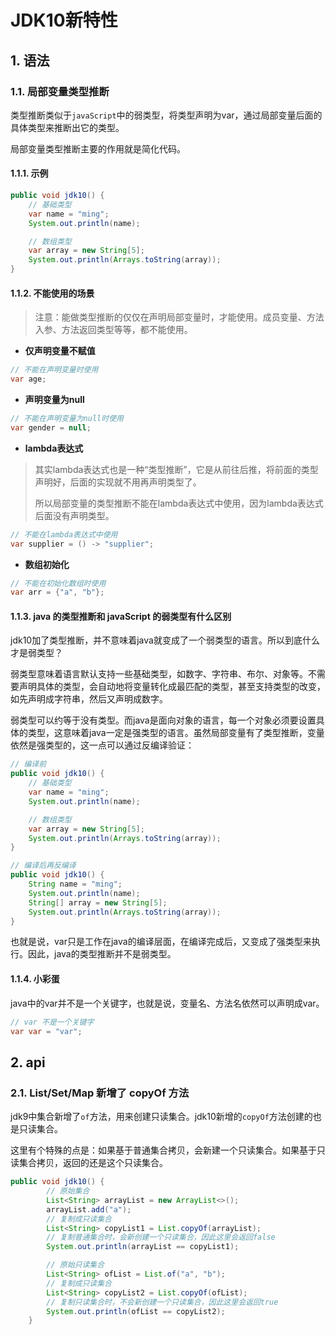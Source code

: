 # JDK10新特性

## 1. 语法

### 1.1. 局部变量类型推断

类型推断类似于`javaScript`中的弱类型，将类型声明为var，通过局部变量后面的具体类型来推断出它的类型。

局部变量类型推断主要的作用就是简化代码。

#### 1.1.1. 示例

```java
public void jdk10() {
    // 基础类型
    var name = "ming";
    System.out.println(name);

    // 数组类型
    var array = new String[5];
    System.out.println(Arrays.toString(array));
}
```

#### 1.1.2. 不能使用的场景

> 注意：能做类型推断的仅仅在声明局部变量时，才能使用。成员变量、方法入参、方法返回类型等等，都不能使用。

- **仅声明变量不赋值**

```java
// 不能在声明变量时使用
var age;
```

- **声明变量为null**

```java
// 不能在声明变量为null时使用
var gender = null;
```

- **lambda表达式**

> 其实lambda表达式也是一种“类型推断”，它是从前往后推，将前面的类型声明好，后面的实现就不用再声明类型了。
>
> 所以局部变量的类型推断不能在lambda表达式中使用，因为lambda表达式后面没有声明类型。

```java
// 不能在lambda表达式中使用
var supplier = () -> "supplier";
```

- **数组初始化**

```java
// 不能在初始化数组时使用
var arr = {"a", "b"};
```

#### 1.1.3. java 的类型推断和 javaScript 的弱类型有什么区别

jdk10加了类型推断，并不意味着java就变成了一个弱类型的语言。所以到底什么才是弱类型？

弱类型意味着语言默认支持一些基础类型，如数字、字符串、布尔、对象等。不需要声明具体的类型，会自动地将变量转化成最匹配的类型，甚至支持类型的改变，
如先声明成字符串，然后又声明成数字。

弱类型可以约等于没有类型。而java是面向对象的语言，每一个对象必须要设置具体的类型，这意味着java一定是强类型的语言。虽然局部变量有了类型推断，变量依然是强类型的，这一点可以通过反编译验证：

```java
// 编译前
public void jdk10() {
    // 基础类型
    var name = "ming";
    System.out.println(name);

    // 数组类型
    var array = new String[5];
    System.out.println(Arrays.toString(array));
}

// 编译后再反编译
public void jdk10() {
    String name = "ming";
    System.out.println(name);
    String[] array = new String[5];
    System.out.println(Arrays.toString(array));
}
```

也就是说，var只是工作在java的编译层面，在编译完成后，又变成了强类型来执行。因此，java的类型推断并不是弱类型。

#### 1.1.4. 小彩蛋

java中的var并不是一个关键字，也就是说，变量名、方法名依然可以声明成var。

```java
// var 不是一个关键字
var var = "var";
```

## 2. api

### 2.1. List/Set/Map 新增了 copyOf 方法

jdk9中集合新增了`of`方法，用来创建只读集合。jdk10新增的`copyOf`方法创建的也是只读集合。

这里有个特殊的点是：如果基于普通集合拷贝，会新建一个只读集合。如果基于只读集合拷贝，返回的还是这个只读集合。

```java
public void jdk10() {
        // 原始集合
        List<String> arrayList = new ArrayList<>();
        arrayList.add("a");
        // 复制成只读集合
        List<String> copyList1 = List.copyOf(arrayList);
        // 复制普通集合时，会新创建一个只读集合，因此这里会返回false
        System.out.println(arrayList == copyList1);

        // 原始只读集合
        List<String> ofList = List.of("a", "b");
        // 复制成只读集合
        List<String> copyList2 = List.copyOf(ofList);
        // 复制只读集合时，不会新创建一个只读集合，因此这里会返回true
        System.out.println(ofList == copyList2);
    }
```